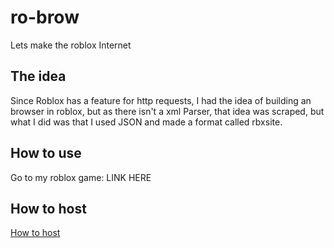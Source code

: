# ro-brow
Lets make the roblox Internet

## The idea
Since Roblox has a feature for http requests, I had the idea of building an browser in roblox, but as there isn't a xml Parser, that idea was scraped, but what I did was that I used JSON and made a format called rbxsite.

## How to use
Go to my roblox game: LINK HERE

## How to host
[How to host](/host-docs/)
